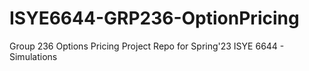 # ISYE6644-GRP236-OptionPricing
Group 236 Options Pricing Project Repo for Spring'23 ISYE 6644 - Simulations
